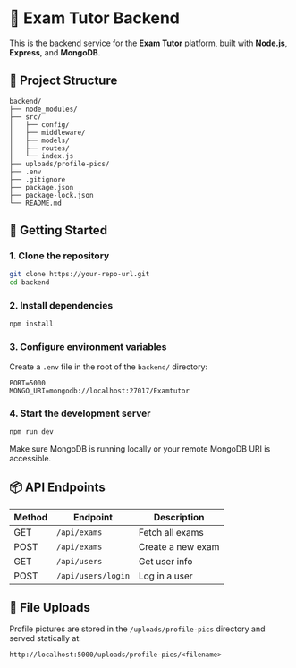# 📘 Exam Tutor Backend

This is the backend service for the **Exam Tutor** platform, built with **Node.js**, **Express**, and **MongoDB**.

## 📁 Project Structure

```
backend/
├── node_modules/
├── src/
│   ├── config/
│   ├── middleware/
│   ├── models/
│   ├── routes/
│   └── index.js
├── uploads/profile-pics/
├── .env
├── .gitignore
├── package.json
├── package-lock.json
└── README.md
```

## 🚀 Getting Started

### 1. Clone the repository

```bash
git clone https://your-repo-url.git
cd backend
```

### 2. Install dependencies

```bash
npm install
```

### 3. Configure environment variables

Create a `.env` file in the root of the `backend/` directory:

```env
PORT=5000
MONGO_URI=mongodb://localhost:27017/Examtutor
```

### 4. Start the development server

```bash
npm run dev
```

Make sure MongoDB is running locally or your remote MongoDB URI is accessible.

## 📦 API Endpoints

| Method | Endpoint           | Description       |
| ------ | ------------------ | ----------------- |
| GET    | `/api/exams`       | Fetch all exams   |
| POST   | `/api/exams`       | Create a new exam |
| GET    | `/api/users`       | Get user info     |
| POST   | `/api/users/login` | Log in a user     |

## 📂 File Uploads

Profile pictures are stored in the `/uploads/profile-pics` directory and served statically at:

```
http://localhost:5000/uploads/profile-pics/<filename>
```

